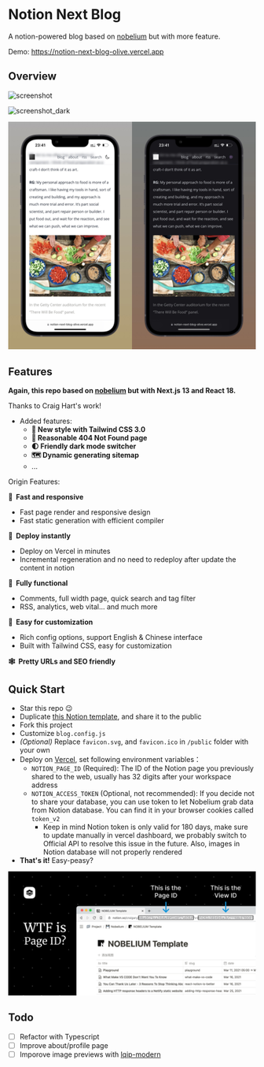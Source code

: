 # Notion Next Blog

A notion-powered blog based on [nobelium](https://github.com/craigary/nobelium) but with more feature.

Demo: https://notion-next-blog-olive.vercel.app

## Overview

![screenshot](images/screenshot.png)

![screenshot_dark](images/screenshot_dark.png)

![screenshot_mobile](images/screenshot_mobile.JPEG)

## Features

**Again, this repo based on [nobelium](https://github.com/craigary/nobelium) but with Next.js 13 and React 18.** 

Thanks to Craig Hart's work!

- Added features:
  - **💫 New style with Tailwind CSS 3.0**
  - **🙈 Reasonable 404 Not Found page**
  - **🌓 Friendly dark mode switcher**
  - **🗺️ Dynamic generating sitemap**
  - ...

Origin Features:

**🚀 &nbsp;Fast and responsive**

- Fast page render and responsive design
- Fast static generation with efficient compiler

**🤖 &nbsp;Deploy instantly**

- Deploy on Vercel in minutes
- Incremental regeneration and no need to redeploy after update the content in notion

**🚙 &nbsp;Fully functional**

- Comments, full width page, quick search and tag filter
- RSS, analytics, web vital... and much more

**🎨 &nbsp;Easy for customization**

- Rich config options, support English & Chinese interface
- Built with Tailwind CSS, easy for customization

**🕸 &nbsp;Pretty URLs and SEO friendly**

## Quick Start

- Star this repo 😉
- Duplicate [this Notion template](https://efficacious-snapdragon-59b.notion.site/d3a1074627994f1b8475de6a919cb09c?v=d73ecce8fc274588b0c4aa775a4db279), and share it to the public
- Fork this project
- Customize `blog.config.js`
- _(Optional)_ Replace `favicon.svg`, and `favicon.ico` in `/public` folder with your own
- Deploy on [Vercel](https://vercel.com), set following environment variables：
  - `NOTION_PAGE_ID` (Required): The ID of the Notion page you previously shared to the web, usually has 32 digits after your workspace address
  - `NOTION_ACCESS_TOKEN` (Optional, not recommended): If you decide not to share your database, you can use token to let Nobelium grab data from Notion database. You can find it in your browser cookies called `token_v2`
    - Keep in mind Notion token is only valid for 180 days, make sure to update manually in vercel dashboard, we probably switch to Official API to resolve this issue in the future. Also, images in Notion database will not properly rendered
- **That's it!** Easy-peasy?

![pageID](https://github.com/craigary/nobelium/blob/main/pageid.png?raw=true)

## Todo

- [ ] Refactor with Typescript
- [ ] Improve about/profile page
- [ ] Imporove image previews with [lqip-modern](https://github.com/transitive-bullshit/lqip-modern)
